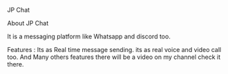 JP Chat

About JP Chat 

It is a messaging platform like Whatsapp and discord too.

Features :
Its as Real time message sending.
its as real voice and video call too.
And Many others features there will be a video on my channel check it there.

